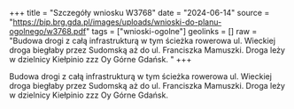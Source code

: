 +++
title = "Szczegóły wniosku W3768"
date = "2024-06-14"
source = "https://bip.brg.gda.pl/images/uploads/wnioski-do-planu-ogolnego/w3768.pdf"
tags = ["wnioski-ogolne"]
geolinks = []
raw = "Budowa drogi z całą infrastrukturą w tym ścieżka rowerowa ul. Wieckiej droga biegłaby przez Sudomską aż do ul. Franciszka Mamuszki. Droga leży w dzielnicy Kiełpinio zzz Oy  Górne Gdańsk. "
+++

Budowa drogi z całą infrastrukturą w tym ścieżka rowerowa ul. Wieckiej droga
biegłaby przez Sudomską aż do ul. Franciszka Mamuszki. Droga leży w dzielnicy Kiełpinio
zzz
Oy
 Górne Gdańsk.



